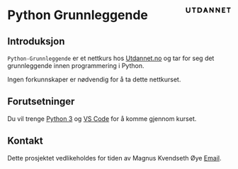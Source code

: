 # Python Grunnleggende <img src="doc/logo.png" align="right" width="20%">


## Introduksjon

`Python-Grunnleggende` er et nettkurs hos [Utdannet.no](https://www.utdannet.no/kurs/python-grunnkurs/) og tar for seg det grunnleggende innen programmering i Python.

Ingen forkunnskaper er nødvendig for å ta dette nettkurset.


## Forutsetninger

Du vil trenge [Python 3](https://www.python.org/) og [VS Code](https://code.visualstudio.com/) for å komme gjennom kurset.


## Kontakt

Dette prosjektet vedlikeholdes for tiden av Magnus Kvendseth Øye [Email](mailto:magnus.oye@gmail.com).
